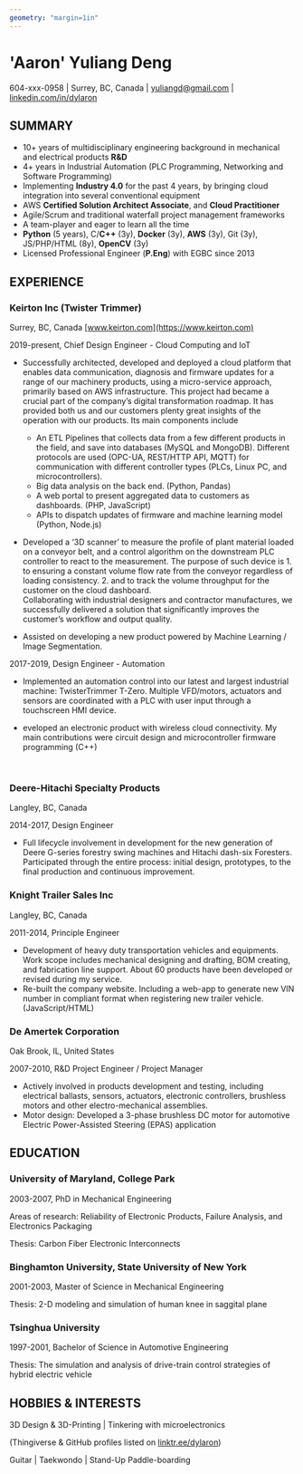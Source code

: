 ```yaml
---
geometry: "margin=1in"
---
```


# 'Aaron' Yuliang Deng

604-xxx-0958 | Surrey, BC, Canada | yuliangd@gmail.com | [linkedin.com/in/dylaron](https://linkedin.com/in/dylaron)

## SUMMARY
- 10+ years of multidisciplinary engineering background in mechanical and electrical products **R&D**
- 4+ years in Industrial Automation (PLC Programming, Networking and Software Programming)
- Implementing **Industry 4.0** for the past 4 years, by bringing cloud integration into several conventional equipment
- AWS **Certified Solution Architect Associate**, and **Cloud Practitioner**
- Agile/Scrum and traditional waterfall project management frameworks
- A team-player and eager to learn all the time
- **Python** (5 years), C/**C++** (3y), **Docker** (3y), **AWS** (3y), Git (3y), JS/PHP/HTML (8y), **OpenCV** (3y)
- Licensed Professional Engineer (**P.Eng**) with EGBC since 2013

## EXPERIENCE

### Keirton Inc (Twister Trimmer)
Surrey, BC, Canada
[www.keirton.com](https://www.keirton.com)

2019-present, Chief Design Engineer - Cloud Computing and IoT

- Successfully architected, developed and deployed a cloud platform that enables data communication, diagnosis and firmware updates for a range of our machinery products, using a micro-service approach, primarily based on AWS infrastructure. This project had became a crucial part of the company’s digital transformation roadmap. It has provided both us and our customers plenty great insights of the operation with our products. Its main components include
  - An ETL Pipelines that collects data from a few different products in the field, and save into
databases (MySQL and MongoDB). Different protocols are used (OPC-UA, REST/HTTP API,
MQTT) for communication with different controller types (PLCs, Linux PC, and
microcontrollers).
  - Big data analysis on the back end. (Python, Pandas)
  - A web portal to present aggregated data to customers as dashboards. (PHP, JavaScript)
  - APIs to dispatch updates of firmware and machine learning model (Python, Node.js)

- Developed a ‘3D scanner’ to measure the profile of plant material loaded on a conveyor belt, and a
control algorithm on the downstream PLC controller to react to the measurement. The purpose of
such device is 1. to ensuring a constant volume flow rate from the conveyor regardless of loading consistency. 2. and to track the volume throughput for the customer on the cloud dashboard.  
Collaborating with industrial designers and contractor manufactures, we successfully delivered a solution that significantly improves the customer’s workflow and output quality.

- Assisted on developing a new product powered by Machine Learning / Image Segmentation.

2017-2019, Design Engineer - Automation

- Implemented an automation control into our latest and largest industrial machine: TwisterTrimmer
T-Zero. Multiple VFD/motors, actuators and sensors are coordinated with a PLC with user input through a touchscreen HMI device.

- eveloped an electronic product with wireless cloud connectivity. My main contributions were circuit design and microcontroller firmware programming (C++)

<div style="page-break-after: always; visibility: hidden"> 
\pagebreak 
</div>

### Deere-Hitachi Specialty Products
Langley, BC, Canada

2014-2017, Design Engineer

- Full lifecycle involvement in development for the new generation of Deere G-series forestry swing machines and Hitachi dash-six Foresters. Participated through the entire process: initial design, prototypes, to the final production and continuous improvement.

### Knight Trailer Sales Inc
Langley, BC, Canada

2011-2014, Principle Engineer

- Development of heavy duty transportation vehicles and equipments. Work scope includes mechanical designing and drafting, BOM creating, and fabrication line support. About 60 products have been developed or revised during my service.
- Re-built the company website. Including a web-app to generate new VIN number in compliant format when registering new trailer vehicle. (JavaScript/HTML)


### De Amertek Corporation
Oak Brook, IL, United States

2007-2010, R&D Project Engineer / Project Manager

- Actively involved in products development and testing, including electrical ballasts, sensors, actuators, electronic controllers, brushless motors and other electro-mechanical assemblies.
- Motor design: Developed a 3-phase brushless DC motor for automotive Electric Power-Assisted Steering (EPAS) application

## EDUCATION

### University of Maryland, College Park
2003-2007, PhD in Mechanical Engineering

Areas of research: Reliability of Electronic Products, Failure Analysis, and Electronics Packaging

Thesis: Carbon Fiber Electronic Interconnects

### Binghamton University, State University of New York
2001-2003, Master of Science in Mechanical Engineering

Thesis: 2-D modeling and simulation of human knee in saggital plane

### Tsinghua University
1997-2001, Bachelor of Science in Automotive Engineering

Thesis: The simulation and analysis of drive-train control strategies of hybrid electric vehicle

## HOBBIES & INTERESTS
3D Design & 3D-Printing | Tinkering with microelectronics

(Thingiverse & GitHub profiles listed on [linktr.ee/dylaron](https://linktr.ee/dylaron))

Guitar | Taekwondo | Stand-Up Paddle-boarding
